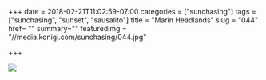 +++
date = 2018-02-21T11:02:59-07:00
categories = ["sunchasing"]
tags = ["sunchasing", "sunset", "sausalito"]
title = "Marin Headlands"
slug = "044"
href= ""
summary=""
featuredimg = "//media.konigi.com/sunchasing/044.jpg"

+++

<img src="//media.konigi.com/sunchasing/044.jpg" />
